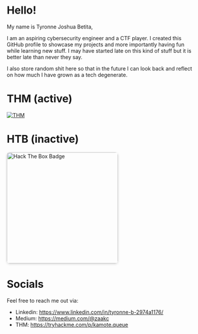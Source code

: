 # Hello!

My name is Tyronne Joshua Betita, 

I am an aspiring cybersecurity engineer and a CTF player. I created this GitHub profile to showcase my projects and more importantly having fun while learning new stuff. I may have started late on this kind of stuff but it is better late than never they say.

I also store random shit here so that in the future I can look back and reflect on how much I have grown as a tech degenerate.

# THM (active)
[![THM](https://tryhackme-badges.s3.amazonaws.com/kamote.queue.png)](https://tryhackme.com/p/kamote.queue)

# HTB (inactive)
<a href="https://app.hackthebox.com/profile/133546" target="_blank">
  <img src="https://www.hackthebox.com/badge/image/133546" alt="Hack The Box Badge" style="width:300px; box-shadow: 0 2px 6px rgba(0,0,0,0.15); border-radius: 8px; display:block; margin-left:0;">
</a>

# Socials
Feel free to reach me out via:
* Linkedin: https://www.linkedin.com/in/tyronne-b-2974a1176/
* Medium: https://medium.com/@zaakc
* THM: https://tryhackme.com/p/kamote.queue

